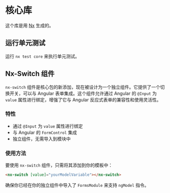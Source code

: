 # 核心库

这个库是用 [Nx](https://nx.dev) 生成的。

## 运行单元测试

运行 `nx test core` 来执行单元测试。

## Nx-Switch 组件

`nx-switch` 组件是核心包的新添加，现在被设计为一个独立组件。它提供了一个切换开关，可以与 Angular 表单集成。这个组件允许通过 Angular 的 `@Input` 为 `value` 属性进行绑定，增强了它与 Angular 反应式表单的兼容性和使用灵活性。

### 特性

- 通过 `@Input` 为 `value` 属性进行绑定
- 与 Angular 的 `FormControl` 集成
- 独立组件，无需导入到模块中

### 使用方法

要使用 `nx-switch` 组件，只需将其添加到你的模板中：

```html
<nx-switch [value]="yourModelVariable"></nx-switch>
```

确保你已经在你的独立组件中导入了 `FormsModule` 来支持 `ngModel` 指令。
